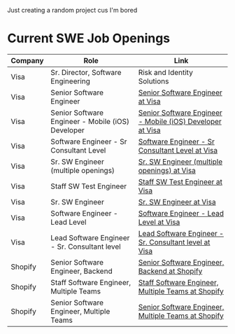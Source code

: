Just creating a random project cus I'm bored

# Current SWE Job Openings

| Company          | Role               | Link                           |
|------------------|--------------------|--------------------------------|
| Visa |  Sr. Director, Software Engineering | Risk and Identity Solutions  | [ Sr. Director, Software Engineering | Risk and Identity Solutions  at Visa](https://corporate.visa.com/en/jobs/REF033799W) |
| Visa |  Senior Software Engineer  | [ Senior Software Engineer  at Visa](https://corporate.visa.com/en/jobs/REF68979J) |
| Visa |  Senior Software Engineer - Mobile (iOS) Developer  | [ Senior Software Engineer - Mobile (iOS) Developer  at Visa](https://corporate.visa.com/en/jobs/REF036626W) |
| Visa |  Software Engineer - Sr Consultant Level  | [ Software Engineer - Sr Consultant Level  at Visa](https://corporate.visa.com/en/jobs/REF036864W) |
| Visa |  Sr. SW Engineer (multiple openings)  | [ Sr. SW Engineer (multiple openings)  at Visa](https://corporate.visa.com/en/jobs/REF67290Y) |
| Visa |  Staff SW Test Engineer  | [ Staff SW Test Engineer  at Visa](https://corporate.visa.com/en/jobs/REF70419F) |
| Visa |  Sr. SW Engineer  | [ Sr. SW Engineer  at Visa](https://corporate.visa.com/en/jobs/REF70332M) |
| Visa |  Software Engineer - Lead Level  | [ Software Engineer - Lead Level  at Visa](https://corporate.visa.com/en/jobs/REF035198W) |
| Visa |  Lead Software Engineer - Sr. Consultant level  | [ Lead Software Engineer - Sr. Consultant level  at Visa](https://corporate.visa.com/en/jobs/REF034653W) |
| Shopify | Senior Software Engineer, Backend | [Senior Software Engineer, Backend at Shopify](/careers/senior-software-engineer--backend_66ef3ee0-0965-40d2-81e5-138bb2427da3) |
| Shopify | Staff Software Engineer, Multiple Teams | [Staff Software Engineer, Multiple Teams at Shopify](/careers/staff-software-engineer--multiple-teams_63a8f3e7-f15a-4fca-8187-4afa08a3ca71) |
| Shopify | Senior Software Engineer, Multiple Teams | [Senior Software Engineer, Multiple Teams at Shopify](/careers/senior-software-engineer--multiple-teams_6cdebe7e-fabb-425d-a042-9e7ff3549f12) |
